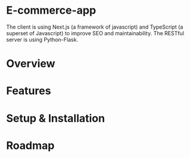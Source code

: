 # E-commerce-app

The client is using Next.js (a framework of javascript) and TypeScript (a superset of Javascript) to improve SEO and maintainability. The RESTful server is using Python-Flask.

# Overview


# Features


# Setup & Installation

# Roadmap
